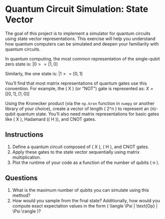# Quantum Circuit Simulation: State Vector

The goal of this project is to implement a simulator for quantum circuits using
state vector representations. This exercise will help you understand how quantum
computers can be simulated and deepen your familiarity with quantum circuits.

In quantum computing, the most common representation of the single-qubit zero
state is:
$|0> = [1, 0]$

Similarly, the one state is:
$|1> = [0, 1]$

You’ll find that most matrix representations of quantum gates use this
convention. For example, the \( X \) (or "NOT") gate is represented as:
$X = [[0, 1], [1, 0]]$


Using the Kronecker product (via the `np.kron` function in `numpy` or another
library of your choice), create a vector of length \( 2^n \) to represent an
\(n\)-qubit quantum state. You’ll also need matrix representations for basic
gates like \( X \), Hadamard (\( H \)), and CNOT gates.

## Instructions
1. Define a quantum circuit composed of \( X \), \( H \), and CNOT gates.
2. Apply these gates to the state vector sequentially using matrix multiplication.
3. Plot the runtime of your code as a function of the number of qubits \( n \).

## Questions
1. What is the maximum number of qubits you can simulate using this method?
2. How would you sample from the final state? Additionally, how would you compute exact expectation values in the form \( \langle \Psi | \text{Op} | \Psi \rangle \)?
